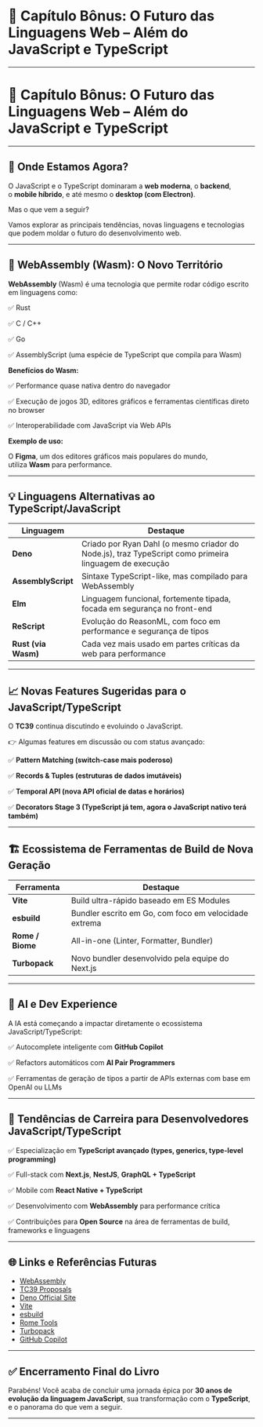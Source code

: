 # 📖 Capítulo Bônus: O Futuro das Linguagens Web – Além do JavaScript e TypeScript

---

# **📖 Capítulo Bônus: O Futuro das Linguagens Web – Além do JavaScript e TypeScript**

---

## **🌌 Onde Estamos Agora?**

O JavaScript e o TypeScript dominaram a **web moderna**, o **backend**, o **mobile híbrido**, e até mesmo o **desktop (com Electron)**.

Mas o que vem a seguir?

Vamos explorar as principais tendências, novas linguagens e tecnologias que podem moldar o futuro do desenvolvimento web.

---

## **🚀 WebAssembly (Wasm): O Novo Território**

**WebAssembly** (Wasm) é uma tecnologia que permite rodar código escrito em linguagens como:

✅ Rust

✅ C / C++

✅ Go

✅ AssemblyScript (uma espécie de TypeScript que compila para Wasm)

**Benefícios do Wasm:**

✅ Performance quase nativa dentro do navegador

✅ Execução de jogos 3D, editores gráficos e ferramentas científicas direto no browser

✅ Interoperabilidade com JavaScript via Web APIs

**Exemplo de uso:**

O **Figma**, um dos editores gráficos mais populares do mundo, utiliza **Wasm** para performance.

---

## **💡 Linguagens Alternativas ao TypeScript/JavaScript**

| **Linguagem** | **Destaque** |
| --- | --- |
| **Deno** | Criado por Ryan Dahl (o mesmo criador do Node.js), traz TypeScript como primeira linguagem de execução |
| **AssemblyScript** | Sintaxe TypeScript-like, mas compilado para WebAssembly |
| **Elm** | Linguagem funcional, fortemente tipada, focada em segurança no front-end |
| **ReScript** | Evolução do ReasonML, com foco em performance e segurança de tipos |
| **Rust (via Wasm)** | Cada vez mais usado em partes críticas da web para performance |

---

## **📈 Novas Features Sugeridas para o JavaScript/TypeScript**

O **TC39** continua discutindo e evoluindo o JavaScript.

👉 Algumas features em discussão ou com status avançado:

✅ **Pattern Matching (switch-case mais poderoso)**

✅ **Records & Tuples (estruturas de dados imutáveis)**

✅ **Temporal API (nova API oficial de datas e horários)**

✅ **Decorators Stage 3 (TypeScript já tem, agora o JavaScript nativo terá também)**

---

## **🏗️ Ecossistema de Ferramentas de Build de Nova Geração**

| **Ferramenta** | **Destaque** |
| --- | --- |
| **Vite** | Build ultra-rápido baseado em ES Modules |
| **esbuild** | Bundler escrito em Go, com foco em velocidade extrema |
| **Rome / Biome** | All-in-one (Linter, Formatter, Bundler) |
| **Turbopack** | Novo bundler desenvolvido pela equipe do Next.js |

---

## **🤖 AI e Dev Experience**

A IA está começando a impactar diretamente o ecossistema JavaScript/TypeScript:

✅ Autocomplete inteligente com **GitHub Copilot**

✅ Refactors automáticos com **AI Pair Programmers**

✅ Ferramentas de geração de tipos a partir de APIs externas com base em OpenAI ou LLMs

---

## **🌱 Tendências de Carreira para Desenvolvedores JavaScript/TypeScript**

✅ Especialização em **TypeScript avançado (types, generics, type-level programming)**

✅ Full-stack com **Next.js**, **NestJS**, **GraphQL + TypeScript**

✅ Mobile com **React Native + TypeScript**

✅ Desenvolvimento com **WebAssembly** para performance crítica

✅ Contribuições para **Open Source** na área de ferramentas de build, frameworks e linguagens

---

## **🌐 Links e Referências Futuras**

- [WebAssembly](https://webassembly.org/)
- [TC39 Proposals](https://github.com/tc39/proposals)
- [Deno Official Site](https://deno.land/)
- [Vite](https://vitejs.dev/)
- [esbuild](https://esbuild.github.io/)
- [Rome Tools](https://rome.tools/)
- [Turbopack](https://turbo.build/pack)
- [GitHub Copilot](https://github.com/features/copilot)

---

## **✅ Encerramento Final do Livro**

Parabéns! Você acaba de concluir uma jornada épica por **30 anos de evolução da linguagem JavaScript**, sua transformação com o **TypeScript**, e o panorama do que vem a seguir.

---